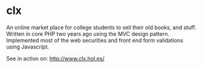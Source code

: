# clx
An online market place for college students to sell their old books, and stuff. Written in core PHP two years ago using the MVC design pattern. Implemented most of the web securities and front end form validations using Javascript.

See in action on:
http://www.clx.hol.es/
